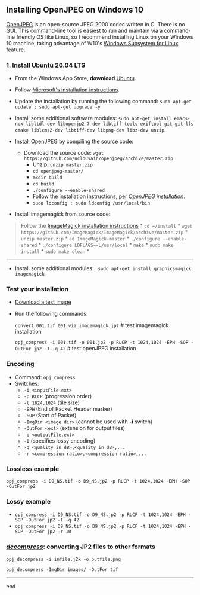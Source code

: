 ## Installing OpenJPEG on Windows 10

[OpenJPEG](https://www.openjpeg.org/) is an open-source JPEG 2000 codec written in C. There is no GUI. This command-line tool is easiest to run and maintain via a command-line friendly OS like Linux, so I recommend installing Linux on your Windows 10 machine, taking advantage of W10's [Windows Subsystem for Linux](https://docs.microsoft.com/en-us/windows/wsl/) feature.

### 1. Install Ubuntu 20.04 LTS

* From the Windows App Store, **download** [Ubuntu](https://www.microsoft.com/en-us/p/ubuntu-2004-lts/9n6svws3rx71?cid=msft_web_chart&activetab=pivot:overviewtab).

* Follow [Microsoft's installation instructions](https://docs.microsoft.com/en-us/windows/wsl/install-win10).

* Update the installation by running the following command: `sudo apt-get update ; sudo apt-get upgrade -y`

* Install some additional software modules: `sudo apt-get install emacs-nox libltdl-dev libopenjp2-7-dev libtiff-tools exiftool git git-lfs cmake liblcms2-dev libtiff-dev libpng-dev libz-dev unzip`.

* Install OpenJPEG by compiling the source code:

	* Download the source code: `wget https://github.com/uclouvain/openjpeg/archive/master.zip`
		* Unzip: `unzip master.zip`
		* `cd openjpeg-master/`
		* `mkdir build`
		* `cd build`
		* `./configure --enable-shared`
		* Follow the installation instructions, per *[OpenJPEG installation](https://github.com/uclouvain/openjpeg/blob/master/INSTALL.md#openjpeg-installation)*.
		* `sudo ldconfig ; sudo ldconfig /usr/local/bin`

* Install imagemagick from source code:
> Follow the [ImageMagick installation instructions](https://github.com/ImageMagick/ImageMagick/blob/master/Install-unix.txt) 
	* `cd ~/install`
	* `wget https://github.com/ImageMagick/ImageMagick/archive/master.zip`
	* `unzip master.zip`
	* `cd ImageMagick-master`
	* `./configure --enable-shared`
	* `./configure LDFLAGS=-L/usr/local`
	* `make`
	* `sudo make install`
	* `sudo make clean`
	* 
	

---

* Install some additional modules: ` sudo apt-get install graphicsmagick imagemagick`

### Test your installation

* [Download a test image](https://github.com/harvard-library-imaging-services/images/raw/master/001.tif)

* Run the following commands:

  `convert 001.tif 001_via_imagemagick.jp2` # test imagemagick installation

  `opj_compress -i 001.tif -o 001.jp2 -p RLCP -t 1024,1024 -EPH -SOP -OutFor jp2 -I -q 42` # test openJPEG installation
  
### Encoding

* Command: `opj_compress`
* Switches:
	* `-i <inputFile.ext>`
	*  `-p RLCP` (progression order)
	*  `-t 1024,1024` (tile size)
	*  `-EPH` (End of Packet Header marker)
	*  `-SOP` (Start of Packet)
	*  `-ImgDir <image dir>` (cannot be used with **-i** switch)
	*  `-OutFor <ext>` (extension for output files)
	*  `-o <outputFile.ext>`
	*  `-I` (specifies lossy encoding)
	*  `-q <quality in dB>,<quality in dB>,...`
	*  `-r <compression ratio>,<compression ratio>,...`

### Lossless example

`opj_compress -i D9_NS.tif -o D9_NS.jp2 -p RLCP -t 1024,1024 -EPH -SOP -OutFor jp2`

### Lossy example

* `opj_compress -i D9_NS.tif -o D9_NS.jp2 -p RLCP -t 1024,1024 -EPH -SOP -OutFor jp2 -I -q 42`
* `opj_compress -i D9_NS.tif -o D9_NS.jp2 -p RLCP -t 1024,1024 -EPH -SOP -OutFor jp2 -r 10`

### [_decompress_](http://manpages.ubuntu.com/manpages/cosmic/man1/opj_decompress.1.html): converting JP2 files to other formats

`opj_decompress -i infile.j2k -o outfile.png`

`opj_decompress -ImgDir images/ -OutFor tif`

  
  ---
  
  end
  
  
